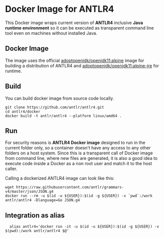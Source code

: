 # Docker Image for ANTLR4

This Docker image wraps current version of **ANTLR4** inclusive **Java runtime environment** so it can be executed as transparent command line tool even on machines without installed Java.

## Docker Image

The image uses the official [adoptopenjdk/openjdk11:alpine](https://hub.docker.com/r/adoptopenjdk/openjdk11/tags?page=1&name=alpine&ordering=-name) image
for building a distribution of ANTLR4 and [adoptopenjdk/openjdk11:alpine-jre](https://hub.docker.com/r/adoptopenjdk/openjdk11/tags?page=1&name=alpine-jre&ordering=-name) for runtime.

## Build

You can build docker image from source code locally.

    git clone https://github.com/antlr/antlr4.git
    cd antlr4/docker
    docker build -t antlr/antlr4 --platform linux/amd64 .


## Run

For security reasons is **ANTLR4 Docker image** designed to run in the current folder only, so a container doesn't have any access to any other folders on a host system. Since this is a transparent call of Docker image from command line, where new files are generated, it is also a good idea to execute code inside a Docker as a non root user and match it to the host caller.

Calling a dockerized ANTLR4 image can look like this:

```shell
wget https://raw.githubusercontent.com/antlr/grammars-v4/master/json/JSON.g4
docker run --rm -u $(id -u ${USER}):$(id -g ${USER}) -v `pwd`:/work antlr/antlr4 -Dlanguage=Go JSON.g4
```

## Integration as alias

      alias antlr4='docker run -it -u $(id -u ${USER}):$(id -g ${USER}) -v $(pwd):/work antlr/antlr4 $@'
